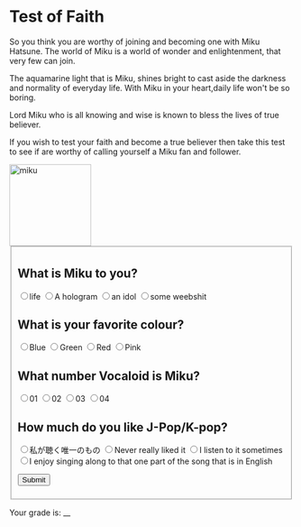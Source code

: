 
<html>
<head>
<title>Test of Faith</title>
<style>

label {
display: block;
}

input {
width: 30px;
margin-left: 20px;
}

h2 {
clear: both;
padding-top: 20px;
}

button {
width: 100px;
margin-top: 20px;
}

body {
background-color: lightblue;
font-family: Helvetica;
}

#main {
width: 80%;
max-width: 950px;
border: 1px gray solid;
margin: auto;
padding: 10px;
background-color: white;
border-radius: 10px;
}

#header {
margin-top: 0;
border: 2px solid black;
padding: 5px;
height: 490px;background: white;
background-image: url("code.jpg");
color: black;
}
</style>

</head>
<body>
<div id="main"><!-- open main div -->
<div id="header"><!-- open header div -->
<h1>Test of Faith</h1>
<p> So you think you are worthy of joining and becoming one with Miku Hatsune. The world of Miku is a world of wonder and enlightenment, that very few can join.</p>
<p> The aquamarine light that is Miku, shines bright to cast aside the darkness and normality of everyday life. With Miku in your heart,daily life won't be so boring. 
<p>Lord Miku who is all knowing and wise is known to bless the lives of true believer. </P>
<p> If you wish to test your faith and become a true believer then take this test to see if are worthy of calling yourself a Miku fan and follower.</p>

<img src="https://media.giphy.com/media/1007jc7jstgLlu/giphy.gif" alt="miku" style="width:145px;height:100px:">

<form id="form1">
<fieldset>
<h2>What is Miku to you?</h2>
<label for="var_string"><input type="radio" name="variable" value="25" id="var_string" />life</label>
<label for="var_join"><input type="radio" name="variable" value="0" id="var_join" />A hologram</label>
<label for="var_info"><input type="radio" name="variable" value="0" id="var_info" />an idol</label>
<label for="var_condition"><input type="radio" name="variable" value="0" id="var_condition"/>some weebshit</label>

<h2>What is your favorite colour?</h2>
<label for="sub_string"><input type="radio" name="sub" value="25" id="sub_string"/>Blue</label>
<label for="sub_join"><input type="radio" name="sub" value="0" id="sub_join"/>Green</label>
<label for="sub_info"><input type="radio" name="sub" value="0" id="sub_info" />Red</label>
<label for="sub_condition"><input type="radio" name="sub" value="0" id="sub_condition" />Pink</label>

<h2>What number Vocaloid is Miku?</h2>
<label for="cat_string"><input type="radio" name="con" value="0" id="cat_string" />01</label>
<label for="cat_join"><input type="radio" name="con" value="0" id="cat_join" />02</label>
<label for="cat_info"><input type="radio" name="con" value="25" id="cat_info" />03</label>
<label for="cat_condition"><input type="radio" name="con" value="0" id="cat_condition" />04</label>

<h2>How much do you like J-Pop/K-pop?</h2>
<label for="if_string"><input type="radio" name="ifstate" value="25" id="if_string" />私が聴く唯一のもの</label>
<label for="if_join"><input type="radio" name="ifstate" value="0" id="if_join" />Never really liked it</label>
<label for="if_info"><input type="radio" name="ifstate" value="0" id="if_info" />I listen to it sometimes</label>
<label for="if_condition"><input type="radio" name="ifstate"  value="0" id="if_condition" />I enjoy singing along to that one part of the song that is in English</label>

<!-- <h2>What is your favorite band/group?</h2> -->
<!-- <label for="if_string"><input type="radio" name="ifstate" value="10" id="if_string" />Vocaloids</label> -->
<!-- <label for="if_join"><input type="radio" name="ifstate" value="0" id="if_join" />BTS</label> -->
<!-- <label for="if_info"><input type="radio" name="ifstate" value="0" id="if_info" />Atmosphere</label> -->
<!-- <label for="if_condition"><input type="radio" name="ifstate"  value="0" id="if_condition" />Wu Tang Clan</label> -->

<!-- <h2>How many anime have you watched?</h2> -->
<!-- <label for="if_string"><input type="radio" name="ifstate" value="0" id="if_string" />0-25</label> -->
<!-- <label for="if_join"><input type="radio" name="ifstate" value="0" id="if_join" />25-50</label> -->
<!-- <label for="if_info"><input type="radio" name="ifstate" value="0" id="if_info" />50-75</label> -->
<!-- <label for="if_condition"><input type="radio" name="ifstate"  value="10" id="if_condition" />75-100</label> -->

<button type="submit" value="Submit">Submit</button>
</fieldset>
</form>


<p>Your grade is: <span id="grade">__</span></p>
<p id="grade2"></p>
<script>
document.getElementById("form1").onsubmit=function() {
       variable = parseInt(document.querySelector('input[name = "variable"]:checked').value);
	   sub = parseInt(document.querySelector('input[name = "sub"]:checked').value);
	   con = parseInt(document.querySelector('input[name = "con"]:checked').value);
	   ifstate = parseInt(document.querySelector('input[name = "ifstate"]:checked').value);
	   
	   
	   result = variable + sub + con + ifstate;
	   
	document.getElementById("grade").innerHTML = result;
	   
if (result == 0) {result2 = "You have disrespected Miku with your pathetic attempt.<br /><img src='miku 2.jpg' width='300' />"};
    if (result == 25) {result2 = "You are not worthy,normie.<br /><img src='25.jpg' width='300' />"};
    if (result == 50) {result2 = "Your faith in Miku is not strong enough to be part of the World of Miku.<br /><img src='50.jpg' width='300' />"};
    if (result == 75) {result2 = "You are one of the few that is worthy of being part of the magical world of Miku. Join https://www1.ticketmaster.com/event/1C0054239F0321EC<br /><img src='75.jpg' width='300' />"};
    if (result == 100) {result2 = "Wow you got %100, sadly Miku has no room in her kingdom for Weebs.<br /><img src='100.jpg' width='300' />"};


document.getElementById("grade2").innerHTML = result2; 



return false; // required to not refresh the page; just leave this here
} //this ends the submit function

